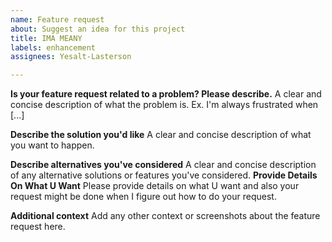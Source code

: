```yaml
---
name: Feature request
about: Suggest an idea for this project
title: IMA MEANY
labels: enhancement
assignees: Yesalt-Lasterson

---
```


**Is your feature request related to a problem? Please describe.**
A clear and concise description of what the problem is. Ex. I'm always frustrated when [...]

**Describe the solution you'd like**
A clear and concise description of what you want to happen.

**Describe alternatives you've considered**
A clear and concise description of any alternative solutions or features you've considered.
**Provide Details On What U Want**
Please provide details on what U want and also your request might be done when I figure out how to do your request.

**Additional context**
Add any other context or screenshots about the feature request here.
